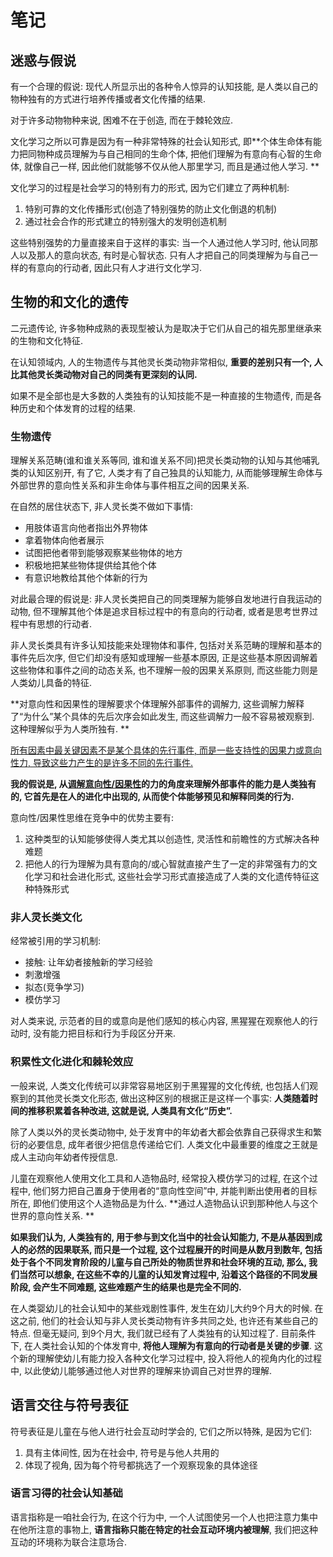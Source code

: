 # 笔记

## 迷惑与假说

有一个合理的假说: 现代人所显示出的各种令人惊异的认知技能, 是人类以自己的物种独有的方式进行培养传播或者文化传播的结果.

对于许多动物物种来说, 困难不在于创造, 而在于棘轮效应.

文化学习之所以可靠是因为有一种非常特殊的社会认知形式, 即**个体生命体有能力把同物种成员理解为与自己相同的生命个体, 把他们理解为有意向有心智的生命体, 就像自己一样, 因此他们就能够不仅从他人那里学习, 而且是通过他人学习. **

文化学习的过程是社会学习的特别有力的形式, 因为它们建立了两种机制:

1. 特别可靠的文化传播形式(创造了特别强势的防止文化倒退的机制)
2. 通过社会合作的形式建立的特别强大的发明创造机制

这些特别强势的力量直接来自于这样的事实: 当一个人通过他人学习时, 他认同那人以及那人的意向状态, 有时是心智状态. 只有人才把自己的同类理解为与自己一样的有意向的行动者, 因此只有人才进行文化学习. 



## 生物的和文化的遗传

二元遗传论, 许多物种成熟的表现型被认为是取决于它们从自己的祖先那里继承来的生物和文化特征.

在认知领域内, 人的生物遗传与其他灵长类动物非常相似, **重要的差别只有一个, 人比其他灵长类动物对自己的同类有更深刻的认同.**

如果不是全部也是大多数的人类独有的认知技能不是一种直接的生物遗传, 而是各种历史和个体发育的过程的结果.

### 生物遗传

理解关系范畴(谁和谁关系等同, 谁和谁关系不同)把灵长类动物的认知与其他哺乳类的认知区别开, 有了它, 人类才有了自己独具的认知能力, 从而能够理解生命体与外部世界的意向性关系和非生命体与事件相互之间的因果关系. 

在自然的居住状态下, 非人灵长类不做如下事情:

- 用肢体语言向他者指出外界物体
- 拿着物体向他者展示
- 试图把他者带到能够观察某些物体的地方
- 积极地把某些物体提供给其他个体
- 有意识地教给其他个体新的行为

对此最合理的假说是: 非人灵长类把自己的同类理解为能够自发地进行自我运动的动物, 但不理解其他个体是追求目标过程中的有意向的行动者, 或者是思考世界过程中有思想的行动者. 

非人灵长类具有许多认知技能来处理物体和事件, 包括对关系范畴的理解和基本的事件先后次序, 但它们却没有感知或理解一些基本原因, 正是这些基本原因调解着这些物体和事件之间的动态关系, 也不理解一般的因果关系原则, 而这些能力则是人类幼儿具备的特征. 

**对意向性和因果性的理解要求个体理解外部事件的调解力, 这些调解力解释了“为什么”某个具体的先后次序会如此发生, 而这些调解力一般不容易被观察到. 这种理解似乎为人类所独有. **

<u>所有因素中最关键因素不是某个具体的先行事件, 而是一些支持性的因果力或意向性力, 导致这些力产生的是许多不同的先行事件. </u>

**我的假说是, 从<u>调解意向性/因果性</u>的力的角度来理解外部事件的能力是人类独有的, 它首先是在人的进化中出现的, 从而使个体能够预见和解释同类的行为.**

意向性/因果性思维在竞争中的优势主要有:

1. 这种类型的认知能够使得人类尤其以创造性, 灵活性和前瞻性的方式解决各种难题
2. 把他人的行为理解为具有意向的/或心智就直接产生了一定的非常强有力的文化学习和社会进化形式, 这些社会学习形式直接造成了人类的文化遗传特征这种特殊形式

### 非人灵长类文化

经常被引用的学习机制:

- 接触: 让年幼者接触新的学习经验
- 刺激增强
- 拟态(竞争学习)
- 模仿学习

对人类来说, 示范者的目的或意向是他们感知的核心内容, 黑猩猩在观察他人的行动时, 没有能力把目标和行为手段区分开来.

### 积累性文化进化和棘轮效应

一般来说, 人类文化传统可以非常容易地区别于黑猩猩的文化传统, 也包括人们观察到的其他灵长类文化形态, 做出这种区别的根据正是这样一个事实: **人类随着时间的推移积累着各种改进, 这就是说, 人类具有文化“历史”.**

除了人类以外的灵长类动物中, 处于发育中的年幼者大都会依靠自己获得求生和繁衍的必要信息, 成年者很少把信息传递给它们. 人类文化中最重要的维度之王就是成人主动向年幼者传授信息. 

儿童在观察他人使用文化工具和人造物品时, 经常投入模仿学习的过程, 在这个过程中, 他们努力把自己置身于使用者的“意向性空间”中, 并能判断出使用者的目标所在, 即他们使用这个人造物品是为什么. **通过人造物品认识到那种他人与这个世界的意向性关系. **

**如果我们认为, 人类独有的, 用于参与到文化当中的社会认知能力, 不是从基因到成人的必然的因果联系, 而只是一个过程, 这个过程展开的时间是从数月到数年, 包括处于各个不同发育阶段的儿童与自己所处的物质世界和社会环境的互动, 那么, 我们当然可以想象, 在这些不幸的儿童的认知发育过程中, 沿着这个路径的不同发展阶段, 会产生不同难题, 这些难题产生的结果也是完全不同的.**

在人类婴幼儿的社会认知中的某些戏剧性事件, 发生在幼儿大约9个月大的时候. 在这之前, 他们的社会认知与非人灵长类动物有许多共同之处, 也许还有某些自己的特点. 但毫无疑问, 到9个月大, 我们就已经有了人类独有的认知过程了. 目前条件下, 在人类社会认知的个体发育中, **将他人理解为有意向的行动者是关键的步骤**. 这个新的理解使幼儿有能力投入各种文化学习过程中, 投入将他人的视角内化的过程中, 以此使幼儿能够通过他人对世界的理解来协调自己对世界的理解.



## 语言交往与符号表征

符号表征是儿童在与他人进行社会互动时学会的, 它们之所以特殊, 是因为它们:

1. 具有主体间性, 因为在社会中, 符号是与他人共用的
2. 体现了视角, 因为每个符号都挑选了一个观察现象的具体途径

### 语言习得的社会认知基础

语言指称是一咱社会行为, 在这个行为中, 一个人试图使另一个人也把注意力集中在他所注意的事物上, **语言指称只能在特定的社会互动环境内被理解**, 我们把这种互动的环境称为联合注意场合. 